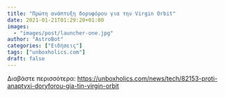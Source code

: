```yaml
---
title: "Πρώτη ανάπτυξη δορυφόρου για την Virgin Orbit"
date: 2021-01-21T01:29:20+01:00
images:
  - "images/post/launcher-one.jpg"
author: "AstroBot"
categories: ["Ειδήσεις"]
tags: ["unboxholics.com"]
draft: false
---
```




Διαβάστε περισσότερα: https://unboxholics.com/news/tech/82153-proti-anaptyxi-doryforou-gia-tin-virgin-orbit
